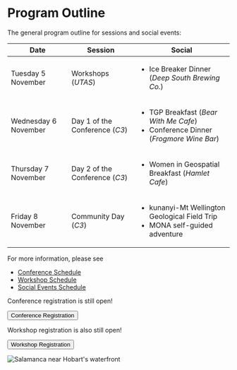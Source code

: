 # Program Outline

The general program outline for sessions and social events:

| Date                 | Session                             | Social                                                                                                 |
| -------------------- | ----------------------------------- | ------------------------------------------------------------------------------------------------------ |
| Tuesday 5 November   | Workshops (<i>UTAS</i>)             | <ul><li>Ice Breaker Dinner (_Deep South Brewing Co._)</li></ul>                                        |
| Wednesday 6 November | Day 1 of the Conference (<i>C3</i>) | <ul><li>TGP Breakfast (_Bear With Me Cafe_)</li><li> Conference Dinner (_Frogmore Wine Bar_)</li></ul> |
| Thursday 7 November  | Day 2 of the Conference (<i>C3</i>) | <ul><li>Women in Geospatial Breakfast (_Hamlet Cafe_)</li></ul>                                        |
| Friday 8 November    | Community Day (<i>C3</i>)           | <ul><li>kunanyi-Mt Wellington Geological Field Trip</li><li>MONA self-guided adventure </li></ul>      |

For more information, please see

- [Conference Schedule](/#/program/schedule)
- [Workshop Schedule](/#/program/workshops)
- [Social Events Schedule](/#/program/social-events)

Conference registration is still open!

<button target="https://ti.to/osgeo-oceania/foss4g-sotm-oceania-2024">
    Conference Registration
</button>

Workshop registration is also still open!

<button target="https://ti.to/osgeo-oceania/foss4g-sotm-oceania-2024-workshops">
    Workshop Registration
</button>

![Salamanca near Hobart's waterfront](/imgs/salamanca-crop.jpeg)
